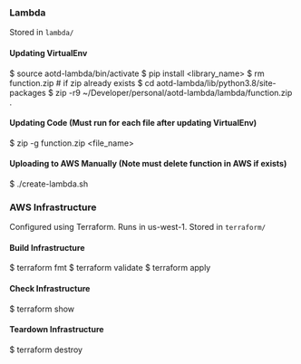 ### Lambda
Stored in `lambda/`

#### Updating VirtualEnv
  $ source aotd-lambda/bin/activate
  $ pip install <library_name>
  $ rm function.zip # if zip already exists
  $ cd aotd-lambda/lib/python3.8/site-packages
  $ zip -r9 ~/Developer/personal/aotd-lambda/lambda/function.zip .

#### Updating Code (Must run for each file after updating VirtualEnv)
  $ zip -g function.zip <file_name>

#### Uploading to AWS Manually (Note must delete function in AWS if exists)
  $ ./create-lambda.sh

### AWS Infrastructure
Configured using Terraform. Runs in us-west-1. Stored in `terraform/`

#### Build Infrastructure

$ terraform fmt
$ terraform validate
$ terraform apply

#### Check Infrastructure

$ terraform show

#### Teardown Infrastructure

$ terraform destroy